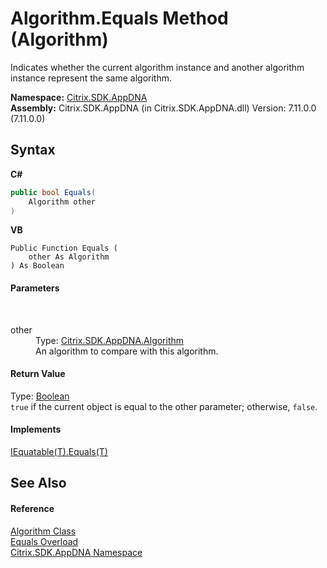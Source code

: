 # Algorithm.Equals Method (Algorithm)
 

Indicates whether the current algorithm instance and another algorithm instance represent the same algorithm.

**Namespace:**&nbsp;[Citrix.SDK.AppDNA](index.md)<br />**Assembly:**&nbsp;Citrix.SDK.AppDNA (in Citrix.SDK.AppDNA.dll) Version: 7.11.0.0 (7.11.0.0)

## Syntax

**C#**
```csharp
public bool Equals(
	Algorithm other
)
```

**VB**
```vbnet
Public Function Equals ( 
	other As Algorithm
) As Boolean
```


#### Parameters
&nbsp;<dl><dt>other</dt><dd>Type: <a href="00083171-3db1-bd94-3ed1-e2b5477edbe0">Citrix.SDK.AppDNA.Algorithm</a><br />An algorithm to compare with this algorithm.</dd></dl>

#### Return Value
Type: <a href="http://msdn2.microsoft.com/en-us/library/a28wyd50" target="_blank">Boolean</a><br />`true` if the current object is equal to the other parameter; otherwise, `false`.

#### Implements
<a href="http://msdn2.microsoft.com/en-us/library/ms131190" target="_blank">IEquatable(T).Equals(T)</a><br />

## See Also


#### Reference
<a href="00083171-3db1-bd94-3ed1-e2b5477edbe0">Algorithm Class</a><br /><a href="8ac1b2d1-8ed3-6bff-1b00-f0105ce672f1">Equals Overload</a><br /><a href="fe2d265b-410b-8b11-1eb4-a790e0b062bf">Citrix.SDK.AppDNA Namespace</a><br />